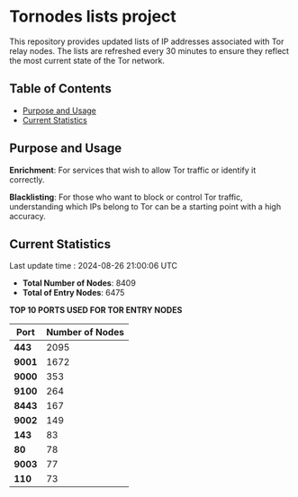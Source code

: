 # Tornodes lists project

This repository provides updated lists of IP addresses associated with Tor relay nodes. The lists are refreshed every 30 minutes to ensure they reflect the most current state of the Tor network.

## Table of Contents

- [Purpose and Usage](#purpose-and-usage)
- [Current Statistics](#current-statistics)


## Purpose and Usage

**Enrichment**: For services that wish to allow Tor traffic or identify it correctly.

**Blacklisting**: For those who want to block or control Tor traffic, understanding which IPs belong to Tor can be a starting point with a high accuracy.

## Current Statistics

Last update time : 2024-08-26 21:00:06 UTC

- **Total Number of Nodes**: 8409
- **Total of Entry Nodes**: 6475

**TOP 10 PORTS USED FOR TOR ENTRY NODES**

| **Port** | **Number of Nodes** |
|------|-----------------|
| **443**   | 2095  |
| **9001**   | 1672  |
| **9000**   | 353  |
| **9100**   | 264  |
| **8443**   | 167  |
| **9002**   | 149  |
| **143**   | 83  |
| **80**   | 78  |
| **9003**   | 77  |
| **110**   | 73  |

